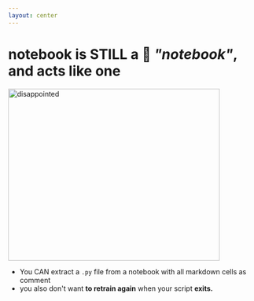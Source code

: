 ```yaml
---
layout: center
---
```


# <logos-jupyter /> notebook is STILL a 📔 _"notebook"_, and acts like one

<img alt="disappointed" src="https://i.imgflip.com/67yrtp.jpg" style="width: 430px; height: 350px; margin: 0px auto;" />

- You CAN extract a <logos-python /> `.py` file from a <logos-jupyter /> 
notebook with all <mdi-markdown /> markdown cells as comment
- you also don't want **to retrain again** when your <logos-python /> script **exits.**
